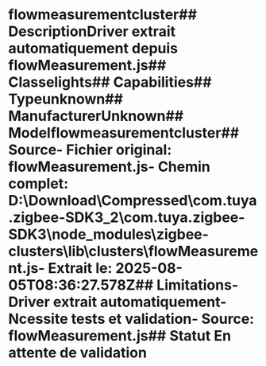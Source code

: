 # flowmeasurementcluster##  DescriptionDriver extrait automatiquement depuis flowMeasurement.js##  Classelights##  Capabilities##  Typeunknown##  ManufacturerUnknown##  Modelflowmeasurementcluster##  Source- **Fichier original**: flowMeasurement.js- **Chemin complet**: D:\Download\Compressed\com.tuya.zigbee-SDK3_2\com.tuya.zigbee-SDK3\node_modules\zigbee-clusters\lib\clusters\flowMeasurement.js- **Extrait le**: 2025-08-05T08:36:27.578Z##  Limitations- Driver extrait automatiquement- Ncessite tests et validation- Source: flowMeasurement.js##  Statut En attente de validation